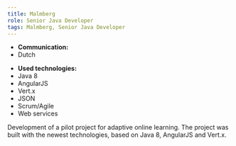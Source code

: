 ```yaml
---
title: Malmberg
role: Senior Java Developer
tags: Malmberg, Senior Java Developer
---
```


- **Communication:**
- Dutch

* **Used technologies:**
* Java 8
* AngularJS
* Vert.x
* JSON
* Scrum/Agile
* Web services

Development of a pilot project for adaptive online learning. The project was built with the newest
technologies, based on Java 8, AngularJS and Vert.x.
